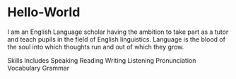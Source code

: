 # Hello-World
I am an English Language scholar having the ambition to take part as a tutor and teach pupils in the field of English linguistics. Language is the blood of the soul into which thoughts run and out of which they grow.‍ 


Skills Includes
Speaking
Reading
Writing
Listening
Pronunciation
Vocabulary
Grammar
